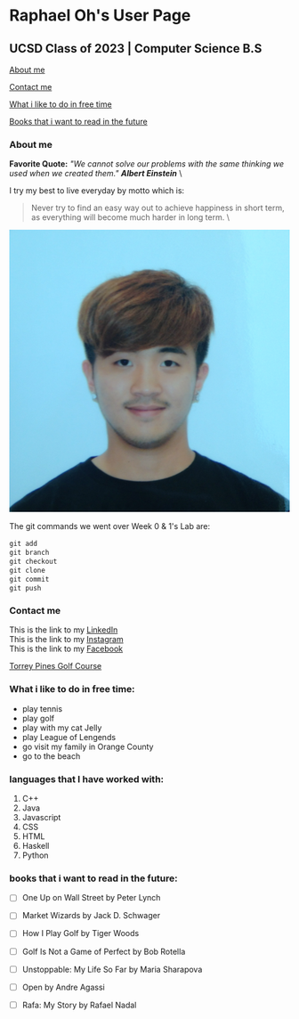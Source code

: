 # Raphael Oh's User Page 

## UCSD Class of 2023 | Computer Science B.S 

[About me](#about_me)

[Contact me](#contact_me)

[What i like to do in free time](#hobbies)

[Books that i want to read in the future](#books)


<!----><a name="about_me"></a>
### About me
**Favorite Quote:** *"We cannot solve our problems with the same thinking we used when we created them."* ***Albert Einstein*** \

I try my best to live everyday by motto which is: 
>Never try to find an easy way out to achieve happiness in short term, as everything will become much harder in long term. \

![Profile Picture](profile%20picture.png)

The git commands we went over Week 0 & 1's Lab are:

```
git add
git branch
git checkout
git clone
git commit
git push
```
<!----><a name="contact_me"></a>
### Contact me
This is the link to my [LinkedIn](https://www.linkedin.com/in/raphaeloh96/)\
This is the link to my [Instagram](https://www.instagram.com/raphaeloh96/)\
This is the link to my [Facebook](https://www.facebook.com/raphaeloh96/)

[Torrey Pines Golf Course](Torrey%20Pines.jpg)

<!----><a name="hobbies"></a>
### What i like to do in free time: 
- play tennis
- play golf
- play with my cat Jelly
- play League of Lengends
- go visit my family in Orange County
- go to the beach

<!----><a name="languages"></a>
### languages that I have worked with:
1. C++
2. Java
3. Javascript
4. CSS
5. HTML
6. Haskell
7. Python

<!----><a name="books"></a>
### books that i want to read in the future:
- [ ] One Up on Wall Street by Peter Lynch
- [ ] Market Wizards by Jack D. Schwager
- [ ] How I Play Golf by Tiger Woods
- [ ] Golf Is Not a Game of Perfect by Bob Rotella
- [ ] Unstoppable: My Life So Far by Maria Sharapova
- [ ] Open by Andre Agassi
- [ ] Rafa: My Story by Rafael Nadal







